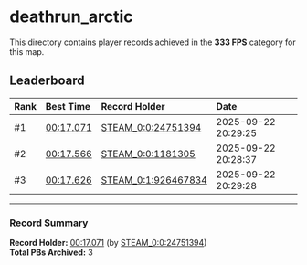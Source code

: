 # deathrun_arctic

This directory contains player records achieved in the **333 FPS** category for this map.

## Leaderboard

| Rank | Best Time | Record Holder | Date                |
| :--- | :-------- | :------------ | :------------------ |
| #1   | [00:17.071](./00017071_STEAM_0_0_24751394_20250922-202925.zip) | [STEAM_0:0:24751394](https://speedrun16.com/profile/STEAM_0:0:24751394)   | 2025-09-22 20:29:25 |
| #2   | [00:17.566](./00017566_STEAM_0_0_1181305_20250922-202837.zip) | [STEAM_0:0:1181305](https://speedrun16.com/profile/STEAM_0:0:1181305)   | 2025-09-22 20:28:37 |
| #3   | [00:17.626](./00017626_STEAM_0_1_926467834_20250922-202928.zip) | [STEAM_0:1:926467834](https://speedrun16.com/profile/STEAM_0:1:926467834)   | 2025-09-22 20:29:28 |

---

### Record Summary
**Record Holder:** [00:17.071](./00017071_STEAM_0_0_24751394_20250922-202925.zip) (by [STEAM_0:0:24751394](https://speedrun16.com/profile/STEAM_0:0:24751394))  
**Total PBs Archived:** 3